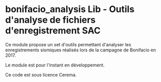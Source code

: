 bonifacio_analysis Lib - Outils d'analyse de fichiers d'enregistrement SAC
========================================================

Ce module propose un set d'outils permettant d'analyser les enregistrements sismiques
réalisés lors de la campagne de Bonifacio en 2017.

Le module est pour l'instant en développement.

Ce code est sous licence Cerema.